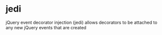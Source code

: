 jedi
====

jQuery event decorator injection (jedi) allows decorators to be attached to any new jQuery events that are created